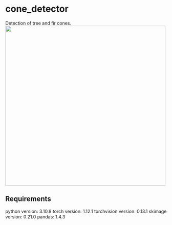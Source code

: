 # cone_detector
Detection of tree and fir cones.
<img src="https://github.com/mpaques269546/cone_detector/misc/91.jpg" width="500" height="500">

## Requirements
python version: 3.10.8
torch version: 1.12.1
torchvision version: 0.13.1
skimage version: 0.21.0
pandas: 1.4.3
